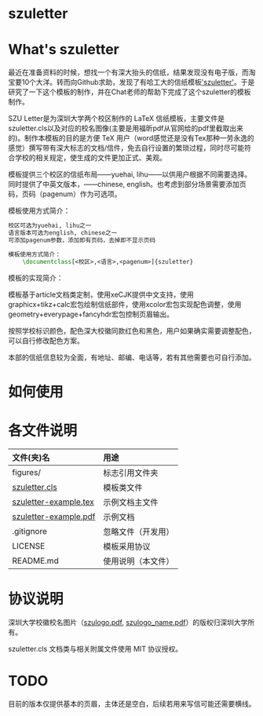 # szuletter

# What's szuletter

最近在准备资料的时候，想找一个有深大抬头的信纸，结果发现没有电子版，而淘宝要10个大洋。转而向Github求助，发现了有哈工大的信纸模板['szuletter'](https://github.com/Kwongfei/szuletter)。于是研究了一下这个模板的制作，并在Chat老师的帮助下完成了这个szuletter的模板制作。

SZU Letter是为深圳大学两个校区制作的 LaTeX 信纸模板，主要文件是szuletter.cls以及对应的校名图像(主要是用福昕pdf从官网给的pdf里截取出来的)。制作本模板的目的是方便 TeX 用户（word感觉还是没有Tex那种一劳永逸的感觉）撰写带有深大标志的文档/信件，免去自行设置的繁琐过程，同时尽可能符合学校的相关规定，使生成的文件更加正式、美观。

模板提供三个校区的信纸布局——yuehai, lihu——以供用户根据不同需要选择。同时提供了中英文版本，——chinese, english。也考虑到部分场景需要添加页码，页码（pagenum）作为可选项。

模板使用方式简介：

```tex
校区可选为yuehai, lihu之一
语言版本可选为english, chinese之一
可添加pagenum参数，添加即有页码，去掉即不显示页码

模板使用方式简介：
	\documentclass[<校区>,<语言>,<pagenum>]{szuletter}
```


模板的实现简介：

模板基于article文档类定制，使用xeCJK提供中文支持，使用graphicx+tikz+calc宏包绘制信纸部件，使用xcolor宏包实现配色调整，使用geometry+everypage+fancyhdr宏包控制页眉输出。

按照学校标识颜色，配色深大校徽同款红色和黑色，用户如果确实需要调整配色，可以自行修改配色方案。

本部的信纸信息较为全面，有地址、邮编、电话等，若有其他需要也可自行添加。

# 如何使用

# 各文件说明

| 文件(夹)名          | 用途 |
|:----|:----|
| figures/ | 标志引用文件夹 |
| [szuletter.cls](./szuletter.cls) | 模板类文件 |
| [szuletter-example.tex](./szuletter-example.tex) | 示例文档主文件 |
| [szuletter-example.pdf](./szuletter-example.pdf) | 示例文档 |
| .gitignore| 忽略文件（开发用） |
| LICENSE | 模板采用协议 |
| README.md | 使用说明（本文件） |

# 协议说明

深圳大学校徽校名图片（[szulogo.pdf](./figures/szulogo.pdf), [szulogo_name.pdf](./figures/szulogo_name.pdf)）的版权归深圳大学所有。

szuletter.cls 文档类与相关附属文件使用 MIT 协议授权。

# TODO

目前的版本仅提供基本的页眉，主体还是空白，后续若用来写信可能还需要横线。

